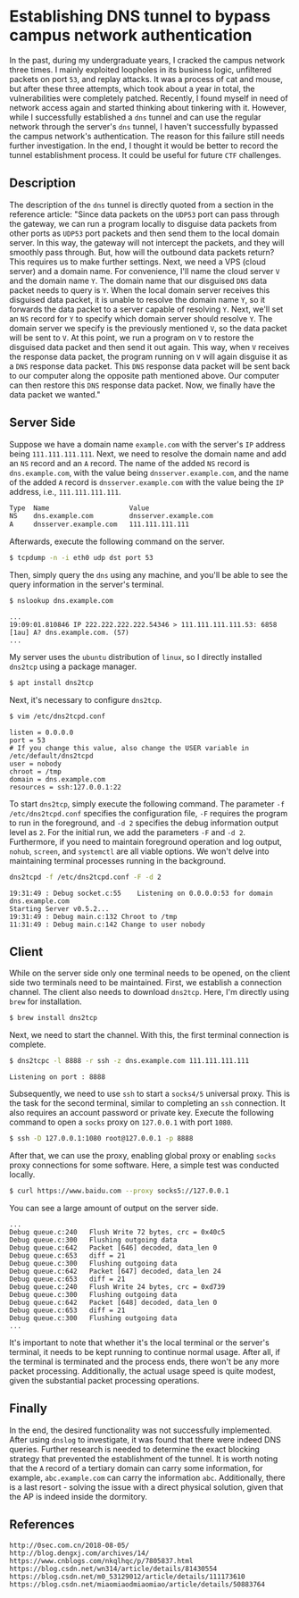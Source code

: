 # Establishing DNS tunnel to bypass campus network authentication

In the past, during my undergraduate years, I cracked the campus network three times. I mainly exploited loopholes in its business logic, unfiltered packets on port `53`, and replay attacks. It was a process of cat and mouse, but after these three attempts, which took about a year in total, the vulnerabilities were completely patched. Recently, I found myself in need of network access again and started thinking about tinkering with it. However, while I successfully established a `dns` tunnel and can use the regular network through the server's `dns` tunnel, I haven't successfully bypassed the campus network's authentication. The reason for this failure still needs further investigation. In the end, I thought it would be better to record the tunnel establishment process. It could be useful for future `CTF` challenges.

## Description
The description of the `dns` tunnel is directly quoted from a section in the reference article: "Since data packets on the `UDP53` port can pass through the gateway, we can run a program locally to disguise data packets from other ports as `UDP53` port packets and then send them to the local domain server. In this way, the gateway will not intercept the packets, and they will smoothly pass through. But, how will the outbound data packets return? This requires us to make further settings. Next, we need a VPS (cloud server) and a domain name. For convenience, I'll name the cloud server `V` and the domain name `Y`. The domain name that our disguised `DNS` data packet needs to query is `Y`. When the local domain server receives this disguised data packet, it is unable to resolve the domain name `Y`, so it forwards the data packet to a server capable of resolving `Y`. Next, we'll set an `NS` record for `Y` to specify which domain server should resolve `Y`. The domain server we specify is the previously mentioned `V`, so the data packet will be sent to `V`. At this point, we run a program on `V` to restore the disguised data packet and then send it out again. This way, when `V` receives the response data packet, the program running on `V` will again disguise it as a `DNS` response data packet. This `DNS` response data packet will be sent back to our computer along the opposite path mentioned above. Our computer can then restore this `DNS` response data packet. Now, we finally have the data packet we wanted."

## Server Side
Suppose we have a domain name `example.com` with the server's `IP` address being `111.111.111.111`. Next, we need to resolve the domain name and add an `NS` record and an `A` record. The name of the added `NS` record is `dns.example.com`, with the value being `dnsserver.example.com`, and the name of the added `A` record is `dnsserver.example.com` with the value being the `IP` address, i.e., `111.111.111.111`.

```markdown
Type  Name                    Value
NS    dns.example.com         dnsserver.example.com
A     dnsserver.example.com   111.111.111.111
```

Afterwards, execute the following command on the server.

```bash
$ tcpdump -n -i eth0 udp dst port 53
```

Then, simply query the `dns` using any machine, and you'll be able to see the query information in the server's terminal.

```bash
$ nslookup dns.example.com
```

```
...
19:09:01.810846 IP 222.222.222.222.54346 > 111.111.111.111.53: 6858 [1au] A? dns.example.com. (57)
...
```

My server uses the `ubuntu` distribution of `linux`, so I directly installed `dns2tcp` using a package manager.

```bash
$ apt install dns2tcp
```

Next, it's necessary to configure `dns2tcp`.

```bash
$ vim /etc/dns2tcpd.conf
```

```plaintext
listen = 0.0.0.0
port = 53
# If you change this value, also change the USER variable in /etc/default/dns2tcpd
user = nobody
chroot = /tmp
domain = dns.example.com
resources = ssh:127.0.0.1:22
```

To start `dns2tcp`, simply execute the following command. The parameter `-f /etc/dns2tcpd.conf` specifies the configuration file, `-F` requires the program to run in the foreground, and `-d 2` specifies the debug information output level as `2`. For the initial run, we add the parameters `-F` and `-d 2`. Furthermore, if you need to maintain foreground operation and log output, `nohub`, `screen`, and `systemctl` are all viable options. We won't delve into maintaining terminal processes running in the background.

```bash
dns2tcpd -f /etc/dns2tcpd.conf -F -d 2
```

```
19:31:49 : Debug socket.c:55	Listening on 0.0.0.0:53 for domain dns.example.com
Starting Server v0.5.2...
19:31:49 : Debug main.c:132	Chroot to /tmp
11:31:49 : Debug main.c:142	Change to user nobody
```

## Client

While on the server side only one terminal needs to be opened, on the client side two terminals need to be maintained. First, we establish a connection channel. The client also needs to download `dns2tcp`. Here, I'm directly using `brew` for installation.

```bash
$ brew install dns2tcp
```
Next, we need to start the channel. With this, the first terminal connection is complete.

```bash
$ dns2tcpc -l 8888 -r ssh -z dns.example.com 111.111.111.111
```

```
Listening on port : 8888
```

Subsequently, we need to use `ssh` to start a `socks4/5` universal proxy. This is the task for the second terminal, similar to completing an `ssh` connection. It also requires an account password or private key. Execute the following command to open a `socks` proxy on `127.0.0.1` with port `1080`.

```bash
$ ssh -D 127.0.0.1:1080 root@127.0.0.1 -p 8888
```

After that, we can use the proxy, enabling global proxy or enabling `socks` proxy connections for some software. Here, a simple test was conducted locally.

```bash
$ curl https://www.baidu.com --proxy socks5://127.0.0.1
```

You can see a large amount of output on the server side.
```
...
Debug queue.c:240	Flush Write 72 bytes, crc = 0x40c5
Debug queue.c:300	Flushing outgoing data
Debug queue.c:642	Packet [646] decoded, data_len 0
Debug queue.c:653	diff = 21
Debug queue.c:300	Flushing outgoing data
Debug queue.c:642	Packet [647] decoded, data_len 24
Debug queue.c:653	diff = 21
Debug queue.c:240	Flush Write 24 bytes, crc = 0xd739
Debug queue.c:300	Flushing outgoing data
Debug queue.c:642	Packet [648] decoded, data_len 0
Debug queue.c:653	diff = 21
Debug queue.c:300	Flushing outgoing data
...
```

It's important to note that whether it's the local terminal or the server's terminal, it needs to be kept running to continue normal usage. After all, if the terminal is terminated and the process ends, there won't be any more packet processing. Additionally, the actual usage speed is quite modest, given the substantial packet processing operations.

## Finally
In the end, the desired functionality was not successfully implemented. After using `dnslog` to investigate, it was found that there were indeed DNS queries. Further research is needed to determine the exact blocking strategy that prevented the establishment of the tunnel. It is worth noting that the `A` record of a tertiary domain can carry some information, for example, `abc.example.com` can carry the information `abc`. Additionally, there is a last resort - solving the issue with a direct physical solution, given that the AP is indeed inside the dormitory.

## References

```
http://0sec.com.cn/2018-08-05/
http://blog.dengxj.com/archives/14/
https://www.cnblogs.com/nkqlhqc/p/7805837.html
https://blog.csdn.net/wn314/article/details/81430554
https://blog.csdn.net/m0_53129012/article/details/111173610
https://blog.csdn.net/miaomiaodmiaomiao/article/details/50883764
```